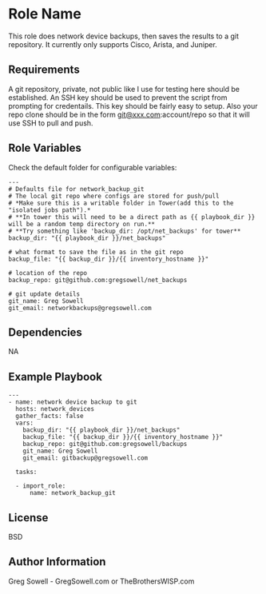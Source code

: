 Role Name
=========

This role does network device backups, then saves the results to a git repository.
It currently only supports Cisco, Arista, and Juniper.

Requirements
------------

A git repository, private, not public like I use for testing here should be established.
An SSH key should be used to prevent the script from prompting for credentails.
  This key should be fairly easy to setup.  Also your repo clone should be in the form
  git@xxx.com:account/repo so that it will use SSH to pull and push.

Role Variables
--------------

Check the default folder for configurable variables:
```
---
# Defaults file for network_backup_git
# The local git repo where configs are stored for push/pull
# *Make sure this is a writable folder in Tower(add this to the "isolated jobs path").*
# **In tower this will need to be a direct path as {{ playbook_dir }} will be a random temp directory on run.**
# **Try something like 'backup_dir: /opt/net_backups' for tower**
backup_dir: "{{ playbook_dir }}/net_backups"

# what format to save the file as in the git repo
backup_file: "{{ backup_dir }}/{{ inventory_hostname }}"

# location of the repo
backup_repo: git@github.com:gregsowell/net_backups

# git update details
git_name: Greg Sowell
git_email: networkbackups@gregsowell.com
```

Dependencies
------------
NA

Example Playbook
----------------
```
---
- name: network device backup to git
  hosts: network_devices
  gather_facts: false
  vars:
    backup_dir: "{{ playbook_dir }}/net_backups"
    backup_file: "{{ backup_dir }}/{{ inventory_hostname }}"
    backup_repo: git@github.com:gregsowell/backups
    git_name: Greg Sowell
    git_email: gitbackup@gregsowell.com
  
  tasks:

  - import_role:
      name: network_backup_git
```
License
-------

BSD

Author Information
------------------

Greg Sowell - GregSowell.com or TheBrothersWISP.com
